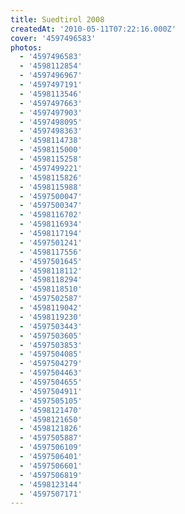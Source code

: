 ```yaml
---
title: Suedtirol 2008
createdAt: '2010-05-11T07:22:16.000Z'
cover: '4597496583'
photos:
  - '4597496583'
  - '4598112854'
  - '4597496967'
  - '4597497191'
  - '4598113546'
  - '4597497663'
  - '4597497903'
  - '4597498095'
  - '4597498363'
  - '4598114738'
  - '4598115000'
  - '4598115258'
  - '4597499221'
  - '4598115826'
  - '4598115988'
  - '4597500047'
  - '4597500347'
  - '4598116702'
  - '4598116934'
  - '4598117194'
  - '4597501241'
  - '4598117556'
  - '4597501645'
  - '4598118112'
  - '4598118294'
  - '4598118510'
  - '4597502587'
  - '4598119042'
  - '4598119230'
  - '4597503443'
  - '4597503605'
  - '4597503853'
  - '4597504085'
  - '4597504279'
  - '4597504463'
  - '4597504655'
  - '4597504911'
  - '4597505105'
  - '4598121470'
  - '4598121650'
  - '4598121826'
  - '4597505887'
  - '4597506109'
  - '4597506401'
  - '4597506601'
  - '4597506819'
  - '4598123144'
  - '4597507171'
---
```

